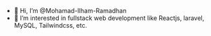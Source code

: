 - 👋 Hi, I’m @Mohamad-Ilham-Ramadhan
- 👀 I’m interested in fullstack web development like Reactjs, laravel, MySQL, Tailwindcss, etc.


<!---
Mohamad-Ilham-Ramadhan/Mohamad-Ilham-Ramadhan is a ✨ special ✨ repository because its `README.md` (this file) appears on your GitHub profile.
You can click the Preview link to take a look at your changes.
--->
